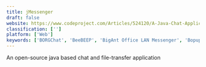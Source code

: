 ```yaml
---
title: jMessenger
draft: false 
website: https://www.codeproject.com/Articles/524120/A-Java-Chat-Application
classification: ['']
platform: ['Web']
keywords: ['BORGChat', 'BeeBEEP', 'BigAnt Office LAN Messenger', 'Bopup IM Suite', 'Dialog Messenger', 'Feem', 'IP Messenger', 'IntraMessenger', 'LAN Messenger', 'Network Assistant', 'Output Messenger', 'SUM - Secure Ultimate Messenger', 'Secure copy', 'Simple Chat', 'Softros LAN messenger', 'Winpopup LAN Messenger', 'qchat']
---
```

An open-source java based chat and file-transfer application